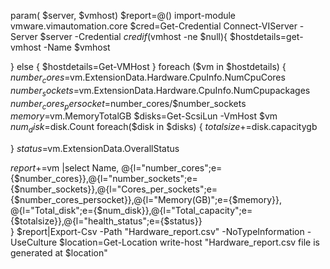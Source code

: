 
param(
$server,
$vmhost)
$report=@()
import-module vmware.vimautomation.core
$cred=Get-Credential
Connect-VIServer -Server $server -Credential $cred
if($vmhost -ne $null){
$hostdetails=get-vmhost -Name $vmhost

}
else
{
$hostdetails=Get-VMHost
}
foreach ($vm in $hostdetails)
{
$number_cores=$vm.ExtensionData.Hardware.CpuInfo.NumCpuCores
$number_sockets=$vm.ExtensionData.Hardware.CpuInfo.NumCpupackages
$number_cores_persocket=$number_cores/$number_sockets
$memory=$vm.MemoryTotalGB
$disks=Get-ScsiLun -VmHost $vm
$num_disk=$disk.Count
foreach($disk in $disks)
{
$totalsize+=$disk.capacitygb

}
$status=$vm.ExtensionData.OverallStatus

$report+=$vm |select Name, @{l="number_cores";e={$number_cores}},@{l="number_sockets";e={$number_sockets}},@{l="Cores_per_sockets";e={$number_cores_persocket}},@{l="Memory(GB)";e={$memory}},
@{l="Total_disk";e={$num_disk}},@{l="Total_capacity";e={$totalsize}},@{l="health_status";e={$status}}  
}
$report|Export-Csv -Path "Hardware_report.csv" -NoTypeInformation -UseCulture
$location=Get-Location
write-host "Hardware_report.csv file is generated at $location"


